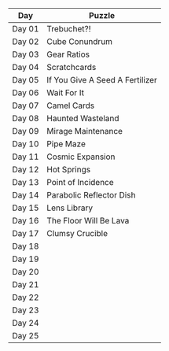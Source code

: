 
| Day  | Puzzle |
| ---- | ------ |
| Day 01  | Trebuchet?!  |
| Day 02  | Cube Conundrum  |
| Day 03  | Gear Ratios  |
| Day 04  | Scratchcards  |
| Day 05  | If You Give A Seed A Fertilizer  |
| Day 06  | Wait For It  |
| Day 07  | Camel Cards  |
| Day 08  | Haunted Wasteland  |
| Day 09  | Mirage Maintenance  |
| Day 10  | Pipe Maze  |
| Day 11  | Cosmic Expansion  |
| Day 12  | Hot Springs  |
| Day 13  | Point of Incidence  |
| Day 14  | Parabolic Reflector Dish  |
| Day 15  | Lens Library  |
| Day 16  | The Floor Will Be Lava  |
| Day 17  | Clumsy Crucible  |
| Day 18  |   |
| Day 19  |   |
| Day 20  |   |
| Day 21  |   |
| Day 22  |   |
| Day 23  |   |
| Day 24  |   |
| Day 25  |   |
